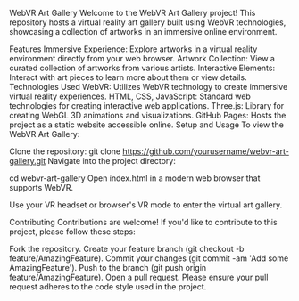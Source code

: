 WebVR Art Gallery
Welcome to the WebVR Art Gallery project! This repository hosts a virtual reality art gallery built using WebVR technologies, showcasing a collection of artworks in an immersive online environment.

Features
Immersive Experience: Explore artworks in a virtual reality environment directly from your web browser.
Artwork Collection: View a curated collection of artworks from various artists.
Interactive Elements: Interact with art pieces to learn more about them or view details.
Technologies Used
WebVR: Utilizes WebVR technology to create immersive virtual reality experiences.
HTML, CSS, JavaScript: Standard web technologies for creating interactive web applications.
Three.js: Library for creating WebGL 3D animations and visualizations.
GitHub Pages: Hosts the project as a static website accessible online.
Setup and Usage
To view the WebVR Art Gallery:

Clone the repository:
git clone https://github.com/yourusername/webvr-art-gallery.git
Navigate into the project directory:

cd webvr-art-gallery
Open index.html in a modern web browser that supports WebVR.

Use your VR headset or browser's VR mode to enter the virtual art gallery.

Contributing
Contributions are welcome! If you'd like to contribute to this project, please follow these steps:

Fork the repository.
Create your feature branch (git checkout -b feature/AmazingFeature).
Commit your changes (git commit -am 'Add some AmazingFeature').
Push to the branch (git push origin feature/AmazingFeature).
Open a pull request.
Please ensure your pull request adheres to the code style used in the project.
